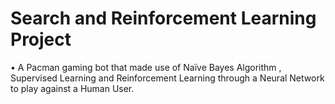 # Search and Reinforcement Learning Project
•	A Pacman gaming bot that made use of Naïve Bayes Algorithm , Supervised Learning and Reinforcement Learning through a Neural Network to play against a Human User. 
